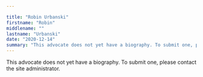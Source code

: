 ```yaml
---

title: "Robin Urbanski"
firstname: "Robin"
middlename: ""
lastname: "Urbanski"
date: "2020-12-14"
summary: "This advocate does not yet have a biography. To submit one, please contact the site administrator."
---
```

This advocate does not yet have a biography. To submit one, please contact the site administrator.

